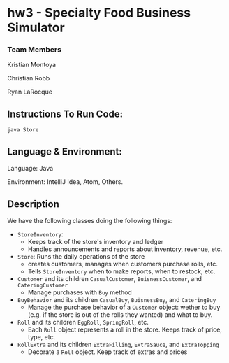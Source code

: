 # hw3 - Specialty Food Business Simulator


### Team Members
Kristian Montoya

Christian Robb

Ryan LaRocque

## Instructions To Run Code:
`java Store`

## Language & Environment:
Language: Java

Environment: IntelliJ Idea, Atom, Others.

## Description

We have the following classes doing the following things:
- `StoreInventory`:
  - Keeps track of the store's inventory and ledger
  - Handles announcements and reports about inventory, revenue, etc.
- `Store`: Runs the daily operations of the store
  - creates customers, manages when customers purchase rolls, etc.
  - Tells `StoreInventory` when to make reports, when to restock, etc.
- `Customer` and its children `CasualCustomer`, `BuisnessCustomer`, and `CateringCustomer`
  - Manage purchases with `Buy` method
- `BuyBehavior` and its children `CasualBuy`, `BuisnessBuy`, and `CateringBuy`
  - Manage the purchase behavior of a `Customer` object: wether to buy (e.g. if the store is out of the rolls they wanted) and what to buy.
- `Roll` and its children `EggRoll`, `SpringRoll`, etc.
  - Each `Roll` object represents a roll in the store. Keeps track of price, type, etc.
- `RollExtra` and its children `ExtraFilling`, `ExtraSauce`, and `ExtraTopping`
  - Decorate a `Roll` object. Keep track of extras and prices
